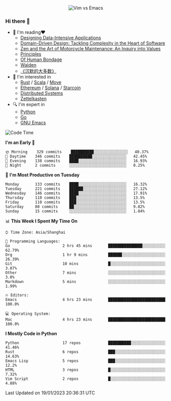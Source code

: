 <p align="center">
    <img src="https://gist.githubusercontent.com/coldnight/e696baffb094e71c96cb302118878eae/raw/40ea5053a6f66cc65f90f437e4173497da225958/banner.gif" alt="Vim vs Emacs" />
</p>

### Hi there 👋

- 📖 I'm reading❤️
    + [Designing Data-Intensive Applications](https://www.oreilly.com/library/view/designing-data-intensive-applications/9781491903063/)
    + [Domain-Driven Design: Tackling Complexity in the Heart of Software](https://www.dddcommunity.org/book/evans_2003/)
    + [Zen and the Art of Motorcycle Maintenance: An Inquiry into Values](https://en.wikipedia.org/wiki/Zen_and_the_Art_of_Motorcycle_Maintenance)
    + [Principles](https://www.principles.com/)
    + [Of Human Bondage](https://en.wikipedia.org/wiki/Of_Human_Bondage)
    + [Walden](https://en.wikipedia.org/wiki/Walden)
    + [《沉默的大多数》](https://en.wikipedia.org/wiki/Silent_majority)
- 🌱 I'm interested in
    + [Rust](https://www.rust-lang.org/) / [Scala](https://www.scala-lang.org/) / [Move](https://github.com/move-language/move/)
    + [Ethereum](https://ethereum.org/en/) / [Solana](https://solana.com/) / [Starcoin](https://github.com/starcoinorg/starcoin)
	+ [Distributed Systems](https://www.linuxzen.com/notes/topics/20200320174417_%E5%88%86%E5%B8%83%E5%BC%8F/)
	+ [Zettelkasten](https://www.linuxzen.com/notes/notes/20220120080920-slip_box/)
- 🔍 I'm expert in
    + [Python](https://www.python.org/)
    + [Go](https://go.dev/)
    + [GNU Emacs](https://www.gnu.org/software/emacs/)

<!--START_SECTION:waka-->
![Code Time](http://img.shields.io/badge/Code%20Time-1%2C863%20hrs%2019%20mins-blue)

**I'm an Early 🐤** 

```text
🌞 Morning    329 commits    ██████████░░░░░░░░░░░░░░░   40.37% 
🌆 Daytime    346 commits    ██████████░░░░░░░░░░░░░░░   42.45% 
🌃 Evening    138 commits    ████░░░░░░░░░░░░░░░░░░░░░   16.93% 
🌙 Night      2 commits      ░░░░░░░░░░░░░░░░░░░░░░░░░   0.25%

```
📅 **I'm Most Productive on Tuesday** 

```text
Monday       133 commits    ████░░░░░░░░░░░░░░░░░░░░░   16.32% 
Tuesday      221 commits    ██████░░░░░░░░░░░░░░░░░░░   27.12% 
Wednesday    146 commits    ████░░░░░░░░░░░░░░░░░░░░░   17.91% 
Thursday     110 commits    ███░░░░░░░░░░░░░░░░░░░░░░   13.5% 
Friday       110 commits    ███░░░░░░░░░░░░░░░░░░░░░░   13.5% 
Saturday     80 commits     ██░░░░░░░░░░░░░░░░░░░░░░░   9.82% 
Sunday       15 commits     ░░░░░░░░░░░░░░░░░░░░░░░░░   1.84%

```


📊 **This Week I Spent My Time On** 

```text
⌚︎ Time Zone: Asia/Shanghai

💬 Programming Languages: 
Go                       2 hrs 45 mins       ███████████████░░░░░░░░░░   62.79% 
Org                      1 hr 9 mins         ██████░░░░░░░░░░░░░░░░░░░   26.39% 
Git                      10 mins             █░░░░░░░░░░░░░░░░░░░░░░░░   3.87% 
Other                    7 mins              ░░░░░░░░░░░░░░░░░░░░░░░░░   3.0% 
Markdown                 5 mins              ░░░░░░░░░░░░░░░░░░░░░░░░░   1.99%

🔥 Editors: 
Emacs                    4 hrs 23 mins       █████████████████████████   100.0%

💻 Operating System: 
Mac                      4 hrs 23 mins       █████████████████████████   100.0%

```

**I Mostly Code in Python** 

```text
Python                   17 repos            ██████████░░░░░░░░░░░░░░░   41.46% 
Rust                     6 repos             ███░░░░░░░░░░░░░░░░░░░░░░   14.63% 
Emacs Lisp               5 repos             ███░░░░░░░░░░░░░░░░░░░░░░   12.2% 
HTML                     3 repos             █░░░░░░░░░░░░░░░░░░░░░░░░   7.32% 
Vim Script               2 repos             █░░░░░░░░░░░░░░░░░░░░░░░░   4.88%

```



 Last Updated on 19/01/2023 20:36:31 UTC
<!--END_SECTION:waka-->
